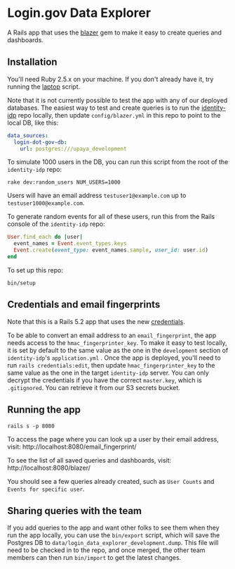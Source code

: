 # Login.gov Data Explorer

A Rails app that uses the [blazer](https://github.com/ankane/blazer) gem to make
it easy to create queries and dashboards.

## Installation

You'll need Ruby 2.5.x on your machine. If you don't already have it, try
running the [laptop](https://github.com/18F/laptop) script.

Note that it is not currently possible to test the app with any of our deployed
databases. The easiest way to test and create queries is to run the
[identity-idp](https://github.com/18F/identity-idp) repo locally, then update
`config/blazer.yml` in this repo to point to the local DB, like this:

```yaml
data_sources:
  login-dot-gov-db:
    url: postgres:///upaya_development
```

To simulate 1000 users in the DB, you can run this script from the root of the
`identity-idp` repo:
```console
rake dev:random_users NUM_USERS=1000
```
Users will have an email address `testuser1@example.com` up to
`testuser1000@example.com`.

To generate random events for all of these users, run this from the Rails
console of the `identity-idp` repo:
```ruby
User.find_each do |user|
  event_names = Event.event_types.keys
  Event.create(event_type: event_names.sample, user_id: user.id)
end
```

To set up this repo:

```console
bin/setup
```

## Credentials and email fingerprints
Note that this is a Rails 5.2 app that uses the new
[credentials](https://guides.rubyonrails.org/security.html#custom-credentials).

To be able to convert an email address to an `email_fingerprint`, the app needs
access to the `hmac_fingerprinter_key`. To make it easy to test locally, it is
set by default to the same value as the one in the `development` section of
`identity-idp`'s `application.yml` . Once the app is deployed, you'll need to
run `rails credentials:edit`, then update `hmac_fingerprinter_key` to the same
value as the one in the target `identity-idp` server. You can only decrypt the
credentials if you have the correct `master.key`, which is `.gitignored`. You
can retrieve it from our S3 secrets bucket.

## Running the app
```console
rails s -p 8080
```

To access the page where you can look up a user by their email address, visit:
http://localhost:8080/email_fingerprint/

To see the list of all saved queries and dashboards, visit:
http://localhost:8080/blazer/

You should see a few queries already created, such as `User Counts` and
`Events for specific user`.

## Sharing queries with the team
If you add queries to the app and want other folks to see them when they run
the app locally, you can use the `bin/export` script, which will save the
Postgres DB to `data/login_data_explorer_development.dump`. This file will need
to be checked in to the repo, and once merged, the other team members can then
run `bin/import` to get the latest changes.
